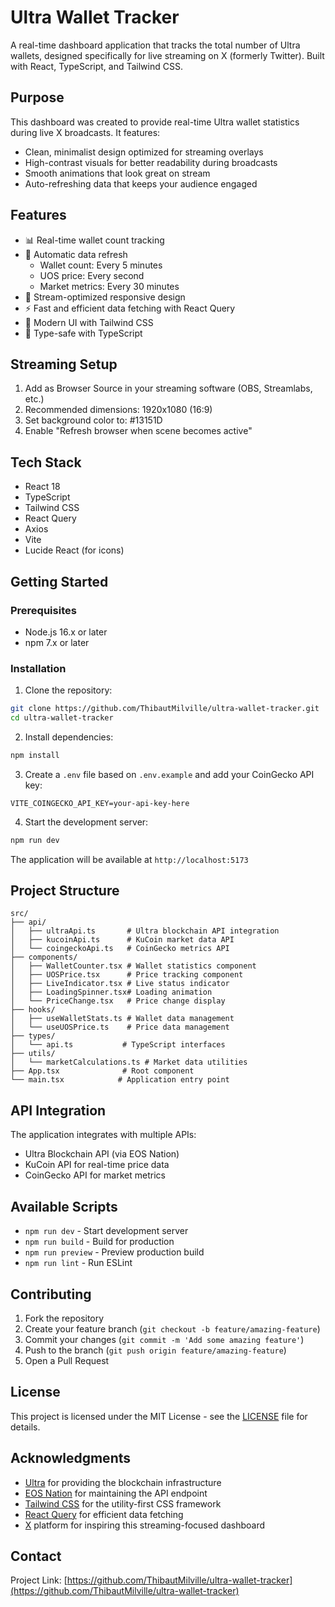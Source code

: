 # Ultra Wallet Tracker

A real-time dashboard application that tracks the total number of Ultra wallets, designed specifically for live streaming on X (formerly Twitter). Built with React, TypeScript, and Tailwind CSS.

## Purpose

This dashboard was created to provide real-time Ultra wallet statistics during live X broadcasts. It features:

- Clean, minimalist design optimized for streaming overlays
- High-contrast visuals for better readability during broadcasts
- Smooth animations that look great on stream
- Auto-refreshing data that keeps your audience engaged

## Features

- 📊 Real-time wallet count tracking
- 🔄 Automatic data refresh
  - Wallet count: Every 5 minutes
  - UOS price: Every second
  - Market metrics: Every 30 minutes
- 📱 Stream-optimized responsive design
- ⚡ Fast and efficient data fetching with React Query
- 🎨 Modern UI with Tailwind CSS
- 💪 Type-safe with TypeScript

## Streaming Setup

1. Add as Browser Source in your streaming software (OBS, Streamlabs, etc.)
2. Recommended dimensions: 1920x1080 (16:9)
3. Set background color to: #13151D
4. Enable "Refresh browser when scene becomes active"

## Tech Stack

- React 18
- TypeScript
- Tailwind CSS
- React Query
- Axios
- Vite
- Lucide React (for icons)

## Getting Started

### Prerequisites

- Node.js 16.x or later
- npm 7.x or later

### Installation

1. Clone the repository:
```bash
git clone https://github.com/ThibautMilville/ultra-wallet-tracker.git
cd ultra-wallet-tracker
```

2. Install dependencies:
```bash
npm install
```

3. Create a `.env` file based on `.env.example` and add your CoinGecko API key:
```
VITE_COINGECKO_API_KEY=your-api-key-here
```

4. Start the development server:
```bash
npm run dev
```

The application will be available at `http://localhost:5173`

## Project Structure

```
src/
├── api/
│   ├── ultraApi.ts       # Ultra blockchain API integration
│   ├── kucoinApi.ts      # KuCoin market data API
│   └── coingeckoApi.ts   # CoinGecko metrics API
├── components/
│   ├── WalletCounter.tsx # Wallet statistics component
│   ├── UOSPrice.tsx      # Price tracking component
│   ├── LiveIndicator.tsx # Live status indicator
│   ├── LoadingSpinner.tsx# Loading animation
│   └── PriceChange.tsx   # Price change display
├── hooks/
│   ├── useWalletStats.ts # Wallet data management
│   └── useUOSPrice.ts    # Price data management
├── types/
│   └── api.ts           # TypeScript interfaces
├── utils/
│   └── marketCalculations.ts # Market data utilities
├── App.tsx              # Root component
└── main.tsx            # Application entry point
```

## API Integration

The application integrates with multiple APIs:
- Ultra Blockchain API (via EOS Nation)
- KuCoin API for real-time price data
- CoinGecko API for market metrics

## Available Scripts

- `npm run dev` - Start development server
- `npm run build` - Build for production
- `npm run preview` - Preview production build
- `npm run lint` - Run ESLint

## Contributing

1. Fork the repository
2. Create your feature branch (`git checkout -b feature/amazing-feature`)
3. Commit your changes (`git commit -m 'Add some amazing feature'`)
4. Push to the branch (`git push origin feature/amazing-feature`)
5. Open a Pull Request

## License

This project is licensed under the MIT License - see the [LICENSE](LICENSE) file for details.

## Acknowledgments

- [Ultra](https://ultra.io) for providing the blockchain infrastructure
- [EOS Nation](https://eosnation.io) for maintaining the API endpoint
- [Tailwind CSS](https://tailwindcss.com) for the utility-first CSS framework
- [React Query](https://tanstack.com/query) for efficient data fetching
- [X](https://x.com) platform for inspiring this streaming-focused dashboard

## Contact

Project Link: [https://github.com/ThibautMilville/ultra-wallet-tracker](https://github.com/ThibautMilville/ultra-wallet-tracker)